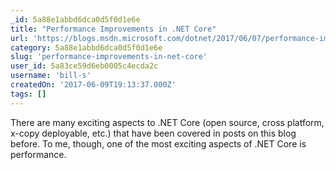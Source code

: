 ```yaml
---
_id: 5a88e1abbd6dca0d5f0d1e6e
title: "Performance Improvements in .NET Core"
url: 'https://blogs.msdn.microsoft.com/dotnet/2017/06/07/performance-improvements-in-net-core/'
category: 5a88e1abbd6dca0d5f0d1e6e
slug: 'performance-improvements-in-net-core'
user_id: 5a83ce59d6eb0005c4ecda2c
username: 'bill-s'
createdOn: '2017-06-09T19:13:37.000Z'
tags: []
---
```


There are many exciting aspects to .NET Core (open source, cross platform, x-copy deployable, etc.) that have been covered in posts on this blog before. To me, though, one of the most exciting aspects of .NET Core is performance. 
